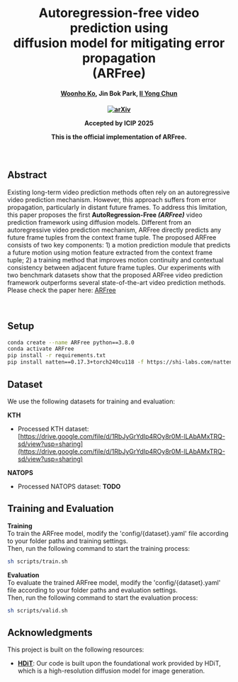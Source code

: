 <h1 align="center">
Autoregression-free video prediction using <br/> diffusion model for mitigating error propagation <br/> (ARFree)
</h1>
<h4 align="center">

<a href="https://scholar.google.com/citations?hl=ko&user=bl538r8AAAAJ">Woonho Ko</a>, Jin Bok Park, <a href="https://scholar.google.com/citations?user=hjXMGEIAAAAJ&hl=ko">Il Yong Chun</a><br>

<h4 align="center">

[![arXiv](https://img.shields.io/badge/arXiv-2505.22111-b31b1b.svg)](https://arxiv.org/abs/2505.22111)

**Accepted by ICIP 2025**

This is the official implementation of **ARFree**.


</h4>


<br/>

## Abstract

Existing long-term video prediction methods often rely on an autoregressive video prediction mechanism. However, this approach suffers from error propagation, particularly in distant future frames. To address this limitation, this paper proposes the first  <b>AutoRegression-Free <i>(ARFree)</i></b> video prediction framework using diffusion models. Different from an autoregressive video prediction mechanism, ARFree directly predicts any future frame tuples from the context frame tuple. The proposed ARFree consists of two key components: 1) a motion prediction module that predicts a future motion using motion feature extracted from the context frame tuple; 2) a training method that improves motion continuity and contextual consistency between adjacent future frame tuples. Our experiments with two benchmark datasets show that the proposed ARFree video prediction framework outperforms several state-of-the-art video prediction methods. Please check the paper here: [ARFree](https://arxiv.org/abs/2505.22111)

<br/>

## Setup

```bash
conda create --name ARFree python==3.8.0
conda activate ARFree
pip install -r requirements.txt
pip install natten==0.17.3+torch240cu118 -f https://shi-labs.com/natten/wheels/
```

## Dataset
We use the following datasets for training and evaluation:

**KTH**
- Processed KTH dataset: [https://drive.google.com/file/d/1RbJyGrYdIp4ROy8r0M-lLAbAMxTRQ-sd/view?usp=sharing](https://drive.google.com/file/d/1RbJyGrYdIp4ROy8r0M-lLAbAMxTRQ-sd/view?usp=sharing)

**NATOPS**
- Processed NATOPS dataset: **TODO**




## Training and Evaluation

**Training**
<br/>
To train the ARFree model, modify the 'config/{dataset}.yaml' file according to your folder paths and training settings. <br/>
Then, run the following command to start the training process:

```bash
sh scripts/train.sh
```


**Evaluation**
<br/>
To evaluate the trained ARFree model, modify the 'config/{dataset}.yaml' file according to your folder paths and evaluation settings. <br/>
Then, run the following command to start the evaluation process:

```bash
sh scripts/valid.sh
```



## Acknowledgments

This project is built on the following resources:

- [**HDiT**](https://github.com/crowsonkb/k-diffusion): Our code is built upon the foundational work provided by HDiT, which is a high-resolution diffusion model for image generation.


<br/>

